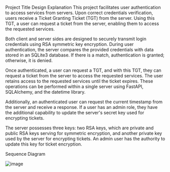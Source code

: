 Project Title
Design Explanation
This project facilitates user authentication to access services from servers. Upon correct credentials verification, users receive a Ticket Granting Ticket (TGT) from the server. Using this TGT, a user can request a ticket from the server, enabling them to access the requested services.

Both client and server sides are designed to securely transmit login credentials using RSA symmetric key encryption. During user authentication, the server compares the provided credentials with data stored in an SQLite3 database. If there is a match, authentication is granted; otherwise, it is denied.

Once authenticated, a user can request a TGT, and with this TGT, they can request a ticket from the server to access the requested services. The user retains access to the requested services until the ticket expires. These operations can be performed within a single server using FastAPI, SQLAlchemy, and the datetime library.

Additionally, an authenticated user can request the current timestamp from the server and receive a response. If a user has an admin role, they have the additional capability to update the server's secret key used for encrypting tickets.

The server possesses three keys: two RSA keys, which are private and public RSA keys serving for symmetric encryption, and another private key used by the server for encrypting tickets. An admin user has the authority to update this key for ticket encryption.

Sequence Diagram

![image](https://github.com/Pegasushi30/CSE439-KERBEROS-PROJECT/assets/121224269/f90e499e-402e-49e0-8494-4f4a4e372904)


